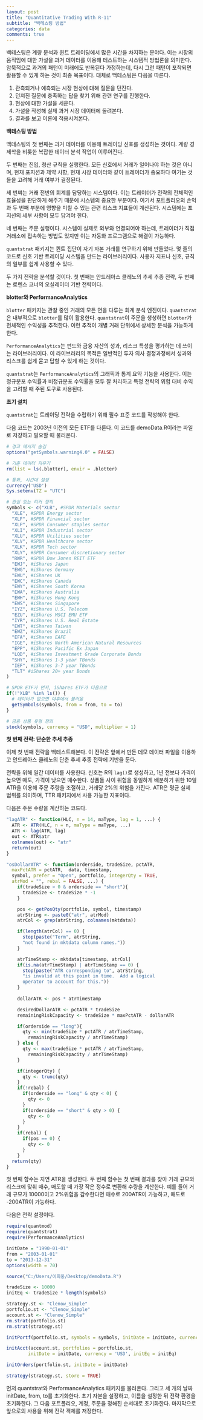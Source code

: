 ```yaml
---
layout: post
title: "Quantitative Trading With R-11"
subtitle: "백테스팅 방법"
categories: data
comments: true
---
```


백테스팅은 계량 분석과 퀸트 트레이딩에서 많은 시간을 차지하는 분야다. 이는 시장의 움직임에 대한 가설을 과거 데이터를 이용해 테스트하는 시스템적 방법론을 의미한다. 암묵적으로 과거의 패턴이 미래에도 반복된다 가정하는데, 다시 그런 패턴이 포착되면 활용할 수 있게 하는 것이 최종 목표이다. 대체로 백테스팅은 다음을 따른다.

1. 관측되거나 예측되는 시장 현상에 대해 질문을 던진다.
2. 던져진 질문에 충족하는 답을 찾기 위해 관련 연구를 진행한다.
3. 현상에 대한 가설을 세운다.
4. 가설을 작성해 실제 과거 시장 데이터에 돌려본다.
5. 결과를 보고 이론에 적용시켜본다.



**백테스팅 방법**

백테스팅의 첫 번째는 과거 데이터를 이용해 트레이딩 신호를 생성하는 것이다. 계량 경제학을 비롯한 복잡한 데이터 분석 작업이 이루어진다.

두 번째는 진입, 청산 규칙을 실행한다. 모든 신호에서 거래가 일어나야 하는 것은 아니며, 현재 포지션과 제약 사항, 현재 시장 데이터와 같이 트레이더가 중요하다 여기는 것들을 고려해 거래 여부가 결정된다.

세 번쨔는 거래 전반의 회계를 담당하는 시스템이다. 이는 트레이더가 전략의 전체적인 효율성을 판단하게 해주기 때문에 시스템의 중요한 부분이다. 여기서 포트폴리오의 손익과 두 번째 부분에 영향을 미칠 수 있는 관련 리스크 지표들이 계산된다. 시스템에는 포지션의 세부 사항이 모두 담겨야 한다.

네 번째는 주문 실행이다. 시스템이 실제로 외부와 연결되어야 하는데, 트레이더가 직접 거래소에 접속하는 방법도 있지만 이는 자동화 프로그램으로 해결이 가능하다.

```quantstrat``` 패키지는 퀸트 집단이 자기 자본 거래를 연구하기 위해 만들었다. 몇 줄의 코드로 신호 기반 트레이딩 시스템을 만드는 라이브러리이다. 사용자 지표나 신호, 규칙의 일부를 쉽게 사용할 수 있다.

두 가지 전략을 분석할 것이다. 첫 번째는 안드레아스 클레노의 추세 추종 전략, 두 번째는 로렌스 코너의 오실레이터 기반 전략이다.



**blotter와 PerformanceAnalytics**

```blotter``` 패키지는 관찰 중인 거래의 모든 면을 다루는 회계 분석 엔진이다. ```quantstrat```은 내부적으로 ```blotter```를 많이 활용한다. ```quantstrat```이 주문을 생성하면 ```blotter```가 전체적인 수익성을 추적한다. 이런 추적이 개별 거래 단위에서 상세한 분석을 가능하게 한다.

```PerformanceAnalytics```는 펀드와 금융 자산의 성과, 리스크 특성을 평가하는 데 쓰이는 라이브러리이다. 이 라이브러리의 목적은 일반적인 투자 의사 결정과정에서 성과와 리스크를 쉽게 묻고 답할 수 있게 하는 것이다.

```quantstrat```는 ```PerformanceAnalytics```의 그래픽과 통계 요약 기능을 사용한다. 이는 정규분포 수익률과 비정규분포 수익률을 모두 잘 처리하고 특정 전략의 위험 대비 수익을 고려할 때 주된 도구로 사용된다.



**초기 설치**

```quantstrat```는 트레이딩 전략을 수립하기 위해 필수 표준 코드를 작성해야 한다.

다음 코드는 2003년 이전의 모든 ETF를 다룬다. 이 코드를 demoData.R이라는 파일로 저장하고 필요할 때 불러온다.

```R
# 경고 메시지 숨김
options("getSymbols.warning4.0" = FALSE)

# 기존 데이터 지우기
rm(list = ls(.blotter), envir = .blotter)

# 통화, 시간대 설정
currency('USD')
Sys.setenv(TZ = "UTC")

# 관심 있는 티커 정의
symbols <- c("XLB", #SPDR Materials sector
  "XLE", #SPDR Energy sector
  "XLF", #SPDR Financial sector
  "XLP", #SPDR Consumer staples sector
  "XLI", #SPDR Industrial sector
  "XLU", #SPDR Utilities sector
  "XLV", #SPDR Healthcare sector
  "XLK", #SPDR Tech sector
  "XLY", #SPDR Consumer discretionary sector
  "RWR", #SPDR Dow Jones REIT ETF
  "EWJ", #iShares Japan
  "EWG", #iShares Germany
  "EWU", #iShares UK
  "EWC", #iShares Canada
  "EWY", #iShares South Korea
  "EWA", #iShares Australia
  "EWH", #iShares Hong Kong
  "EWS", #iShares Singapore
  "IYZ", #iShares U.S. Telecom
  "EZU", #iShares MSCI EMU ETF
  "IYR", #iShares U.S. Real Estate
  "EWT", #iShares Taiwan
  "EWZ", #iShares Brazil
  "EFA", #iShares EAFE
  "IGE", #iShares North American Natural Resources
  "EPP", #iShares Pacific Ex Japan
  "LQD", #iShares Investment Grade Corporate Bonds
  "SHY", #iShares 1-3 year TBonds
  "IEF", #iShares 3-7 year TBonds
  "TLT" #iShares 20+ year Bonds
)

# SPDR ETF가 먼저, iShares ETF가 다음으로
if(!"XLB" %in% ls()) {
  # 데이터가 없으면 야후에서 불러옴
  getSymbols(symbols, from = from, to = to)
}

# 금융 상품 유형 정의
stock(symbols, currency = "USD", multiplier = 1)
```



**첫 번째 전략: 단순한 추세 추종**

이제 첫 번째 전략을 백테스트해본다. 이 전략은 앞에서 만든 데모 데이터 파일을 이용하고 안드레아스 클레노의 단춘 추세 추종 전략에 기반을 둔다.

전략을 위해 일간 데이터를 사용한다. 신호는 R의 ```lag()```로 생성하고, 1년 전보다 가격이 높으면 매도, 가격이 낮으면 매수한다. 상품들 사이 위험을 동일하게 배분하기 위한 10일 ATR을 이용해 주문 주량을 조절하고, 거래당 2%의 위험을 가진다. ATR은 평균 실제 범위를 의미하며, TTR 패키지에서 사용 가능한 지표이다.

다음은 주문 수량을 계산하는 코드다.

```R
"lagATR" <- function(HLC, n = 14, maType, lag = 1, ...) {
  ATR <- ATR(HLC, n = n, maType = maType, ...)
  ATR <- lag(ATR, lag)
  out <- ATR$atr
  colnames(out) <- "atr"
  return(out)
}

"osDollarATR" <- function(orderside, tradeSize, pctATR,
  maxPctATR = pctATR,  data, timestamp,
  symbol, prefer = "Open", portfolio, integerQty = TRUE,
  atrMod = "", rebal = FALSE, ...) {
    if(tradeSize > 0 & orderside == "short"){
      tradeSize <- tradeSize * -1
    }

    pos <- getPosQty(portfolio, symbol, timestamp)
    atrString <- paste0("atr", atrMod)
    atrCol <- grep(atrString, colnames(mktdata))

    if(length(atrCol) == 0) {
      stop(paste("Term", atrString,
      "not found in mktdata column names."))
    }

    atrTimeStamp <- mktdata[timestamp, atrCol]
    if(is.na(atrTimeStamp) | atrTimeStamp == 0) {
      stop(paste("ATR corresponding to", atrString,
      "is invalid at this point in time.  Add a logical
      operator to account for this."))
    }
   
    dollarATR <- pos * atrTimeStamp

    desiredDollarATR <- pctATR * tradeSize
    remainingRiskCapacity <- tradeSize * maxPctATR - dollarATR

    if(orderside == "long"){
      qty <- min(tradeSize * pctATR / atrTimeStamp,
        remainingRiskCapacity / atrTimeStamp)
    } else {
      qty <- max(tradeSize * pctATR / atrTimeStamp,
        remainingRiskCapacity / atrTimeStamp)
    }

    if(integerQty) {
      qty <- trunc(qty)
    }
    if(!rebal) {
      if(orderside == "long" & qty < 0) {
        qty <- 0
      }
      if(orderside == "short" & qty > 0) {
        qty <- 0 
      }
    }
    if(rebal) {
      if(pos == 0) {
        qty <- 0
      } 
    }
  return(qty)
}
```

첫 번째 함수는 지연 ATR을 생성한다. 두 번째 함수는 첫 번쨰 결과를 찾아 거래 규모와 리스크에 맞춰 매수, 매도할 때 가장 작은 정수로 변환해 수량을 계산한다. 예를 들어 거래 규모가 10000이고 2%위험을 감수한다면 매수로 200ATR이 가능하고, 매도로 -200ATR이 가능하다.

다음은 전략 설정이다.

```R
require(quantmod)
require(quantstrat)
require(PerformanceAnalytics)

initDate = "1990-01-01"
from = "2003-01-01"
to = "2013-12-31"
options(width = 70)

source("C:/Users/이희웅/Desktop/demoData.R")

tradeSize <- 10000
initEq <- tradeSize * length(symbols)

strategy.st <- "Clenow_Simple"
portfolio.st <- "Clenow_Simple"
account.st <- "Clenow_Simple"
rm.strat(portfolio.st)
rm.strat(strategy.st)

initPortf(portfolio.st, symbols = symbols, initDate = initDate, currency = 'USD')

initAcct(account.st, portfolios = portfolio.st, 
        initDate = initDate, currency = 'USD', initEq = initEq)

initOrders(portfolio.st, initDate = initDate)

strategy(strategy.st, store = TRUE)
```

먼저 quantstrat와 PerformanceAnalytics 패키지를 불러온다. 그리고 세 개의 날짜 initDate, from, to를 초기화한다. 초기 자본을 설정하고, 이름을 설정한 뒤 전략 환경을 초기화한다. 그 다음 포트폴리오, 계정, 주문을 정해진 순서대로 초기화한다. 마지막으로 앞으로의 사용을 위해 전략 객체를 저장한다.